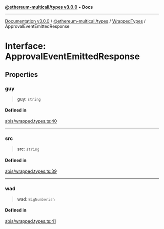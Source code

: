 [**@ethereum-multicall/types v3.0.0**](../../../README.md) • **Docs**

***

[Documentation v3.0.0](../../../../../packages.md) / [@ethereum-multicall/types](../../../README.md) / [WrappedTypes](../README.md) / ApprovalEventEmittedResponse

# Interface: ApprovalEventEmittedResponse

## Properties

### guy

> **guy**: `string`

#### Defined in

[abis/wrapped.types.ts:40](https://github.com/niZmosis/ethereum-multicall/blob/759805f36c7ddb05e5fad0eb8478dcf22871af59/packages/types/src/abis/wrapped.types.ts#L40)

***

### src

> **src**: `string`

#### Defined in

[abis/wrapped.types.ts:39](https://github.com/niZmosis/ethereum-multicall/blob/759805f36c7ddb05e5fad0eb8478dcf22871af59/packages/types/src/abis/wrapped.types.ts#L39)

***

### wad

> **wad**: `BigNumberish`

#### Defined in

[abis/wrapped.types.ts:41](https://github.com/niZmosis/ethereum-multicall/blob/759805f36c7ddb05e5fad0eb8478dcf22871af59/packages/types/src/abis/wrapped.types.ts#L41)
